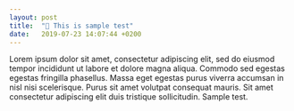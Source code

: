 ```yaml
---
layout: post
title:  "🛶 This is sample test"
date:   2019-07-23 14:07:44 +0200
---
```

Lorem ipsum dolor sit amet, consectetur adipiscing elit, sed do eiusmod tempor incididunt ut labore et dolore magna aliqua. Commodo sed egestas egestas fringilla phasellus. Massa eget egestas purus viverra accumsan in nisl nisi scelerisque. Purus sit amet volutpat consequat mauris. Sit amet consectetur adipiscing elit duis tristique sollicitudin. Sample test.

